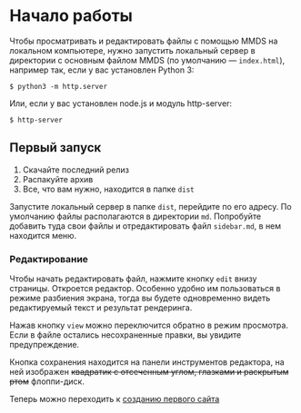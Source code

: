 
Начало работы
===========

Чтобы просматривать и редактировать файлы с помощью MMDS на локальном компьютере, нужно запустить локальный 
сервер в директории с основным файлом MMDS (по умолчанию — `index.html`), например так, если у вас установлен
Python 3:

```
$ python3 -m http.server
```

Или, если у вас установлен node.js и модуль http-server:

```
$ http-server
```

Первый запуск
--------------
1. Скачайте последний релиз
1. Распакуйте архив
1. Все, что вам нужно, находится в папке `dist`

Запустите локальный сервер в папке `dist`, перейдите по его адресу. По умолчанию файлы располагаются в директории `md`. Попробуйте добавить туда
свои файлы и отредактировать файл `sidebar.md`, в нем находится меню.

### Редактирование
Чтобы начать редактировать файл, нажмите кнопку `edit` внизу страницы. Откроется редактор. Особенно удобно им пользоваться в режиме разбиения экрана, тогда вы будете одновременно видеть редактируемый текст и результат рендеринга.

Нажав кнопку `view` можно переключится обратно в режим просмотра. Если в файле остались несохраненные правки, вы увидите предупреждение.

Кнопка сохранения находится на панели инструментов редактора, на ней изображен ~~квадратик с отсеченным углом, глазками и раскрытым ртом~~ флоппи-диск.

Теперь можно переходить к [созданию первого сайта](basic_setup.ru.md)




